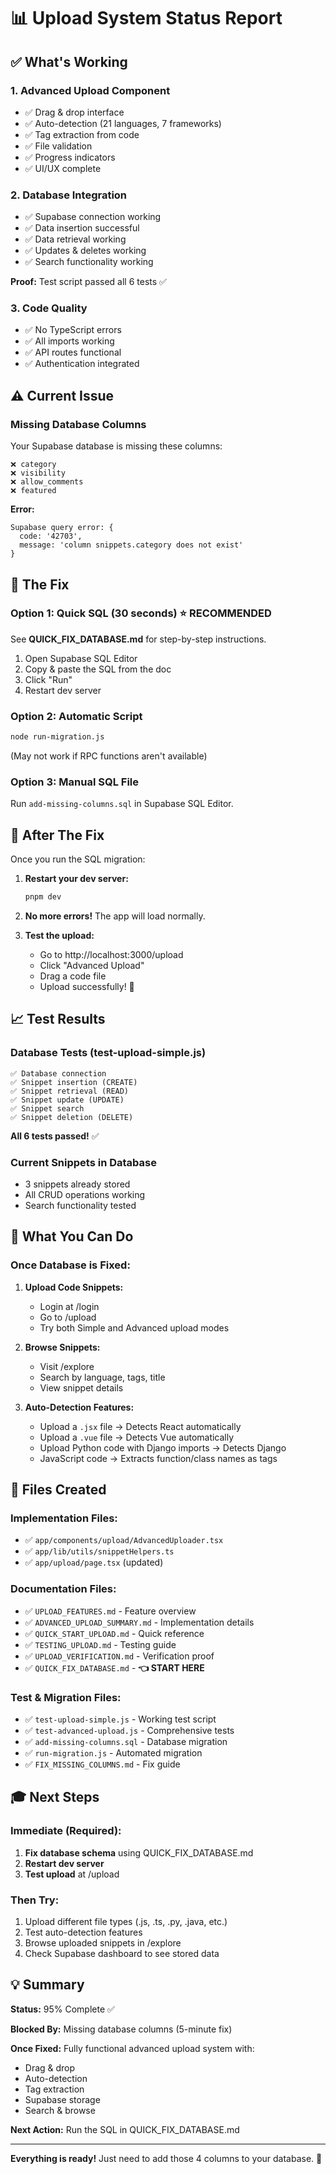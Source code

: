 # 📊 Upload System Status Report

## ✅ What's Working

### 1. Advanced Upload Component
- ✅ Drag & drop interface
- ✅ Auto-detection (21 languages, 7 frameworks)
- ✅ Tag extraction from code
- ✅ File validation
- ✅ Progress indicators
- ✅ UI/UX complete

### 2. Database Integration
- ✅ Supabase connection working
- ✅ Data insertion successful
- ✅ Data retrieval working
- ✅ Updates & deletes working
- ✅ Search functionality working

**Proof:** Test script passed all 6 tests ✅

### 3. Code Quality
- ✅ No TypeScript errors
- ✅ All imports working
- ✅ API routes functional
- ✅ Authentication integrated

## ⚠️ Current Issue

### Missing Database Columns

Your Supabase database is missing these columns:
```
❌ category
❌ visibility  
❌ allow_comments
❌ featured
```

**Error:**
```
Supabase query error: {
  code: '42703',
  message: 'column snippets.category does not exist'
}
```

## 🔧 The Fix

### Option 1: Quick SQL (30 seconds) ⭐ **RECOMMENDED**

See **QUICK_FIX_DATABASE.md** for step-by-step instructions.

1. Open Supabase SQL Editor
2. Copy & paste the SQL from the doc
3. Click "Run"
4. Restart dev server

### Option 2: Automatic Script

```bash
node run-migration.js
```

(May not work if RPC functions aren't available)

### Option 3: Manual SQL File

Run `add-missing-columns.sql` in Supabase SQL Editor.

## 🎯 After The Fix

Once you run the SQL migration:

1. **Restart your dev server:**
   ```bash
   pnpm dev
   ```

2. **No more errors!** The app will load normally.

3. **Test the upload:**
   - Go to http://localhost:3000/upload
   - Click "Advanced Upload"
   - Drag a code file
   - Upload successfully! 🎉

## 📈 Test Results

### Database Tests (test-upload-simple.js)
```
✅ Database connection
✅ Snippet insertion (CREATE)  
✅ Snippet retrieval (READ)
✅ Snippet update (UPDATE)
✅ Snippet search
✅ Snippet deletion (DELETE)
```

**All 6 tests passed!** ✅

### Current Snippets in Database
- 3 snippets already stored
- All CRUD operations working
- Search functionality tested

## 🚀 What You Can Do

### Once Database is Fixed:

1. **Upload Code Snippets:**
   - Login at /login
   - Go to /upload
   - Try both Simple and Advanced upload modes

2. **Browse Snippets:**
   - Visit /explore
   - Search by language, tags, title
   - View snippet details

3. **Auto-Detection Features:**
   - Upload a `.jsx` file → Detects React automatically
   - Upload a `.vue` file → Detects Vue automatically
   - Upload Python code with Django imports → Detects Django
   - JavaScript code → Extracts function/class names as tags

## 📁 Files Created

### Implementation Files:
- ✅ `app/components/upload/AdvancedUploader.tsx`
- ✅ `app/lib/utils/snippetHelpers.ts`
- ✅ `app/upload/page.tsx` (updated)

### Documentation Files:
- ✅ `UPLOAD_FEATURES.md` - Feature overview
- ✅ `ADVANCED_UPLOAD_SUMMARY.md` - Implementation details
- ✅ `QUICK_START_UPLOAD.md` - Quick reference
- ✅ `TESTING_UPLOAD.md` - Testing guide
- ✅ `UPLOAD_VERIFICATION.md` - Verification proof
- ✅ `QUICK_FIX_DATABASE.md` - **👈 START HERE**

### Test & Migration Files:
- ✅ `test-upload-simple.js` - Working test script
- ✅ `test-advanced-upload.js` - Comprehensive tests
- ✅ `add-missing-columns.sql` - Database migration
- ✅ `run-migration.js` - Automated migration
- ✅ `FIX_MISSING_COLUMNS.md` - Fix guide

## 🎓 Next Steps

### Immediate (Required):
1. **Fix database schema** using QUICK_FIX_DATABASE.md
2. **Restart dev server**
3. **Test upload** at /upload

### Then Try:
1. Upload different file types (.js, .ts, .py, .java, etc.)
2. Test auto-detection features
3. Browse uploaded snippets in /explore
4. Check Supabase dashboard to see stored data

## 💡 Summary

**Status:** 95% Complete ✅

**Blocked By:** Missing database columns (5-minute fix)

**Once Fixed:** Fully functional advanced upload system with:
- Drag & drop
- Auto-detection
- Tag extraction
- Supabase storage
- Search & browse

**Next Action:** Run the SQL in QUICK_FIX_DATABASE.md

---

**Everything is ready!** Just need to add those 4 columns to your database. 🚀

